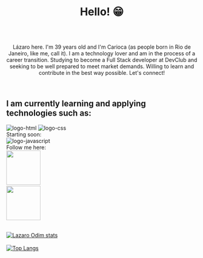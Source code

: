  <h1 align="center">Hello! 😁</h1>
 <br>
 <br>
 <p align="center">Lázaro here. I'm 39 years old and I'm Carioca (as people born in Rio de Janeiro, like me, call it). I am a technology lover and am in the process of a career transition. Studying to become a Full Stack developer at DevClub and seeking to be well prepared to meet market demands. Willing to learn and contribute in the best way possible. Let's connect!</p>
<br>
<h2>I am currently learning and applying technologies such as:</h2>
<img src="https://img.shields.io/badge/HTML5-E34F26?style=for-the-badge&logo=html5&logoColor=white" alt="logo-html" /> 
<img src="https://img.shields.io/badge/CSS3-1572B6?style=for-the-badge&logo=css3&logoColor=white" alt="logo-css" />
<br>
Starting soon:
<br>
<img src="https://img.shields.io/badge/JavaScript-323330?style=for-the-badge&logo=javascript&logoColor=F7DF1E" alt="logo-javascript" />
<br>
Follow me here:
<br>
<a href="https://www.linkedin.com/in/lazaroodim-dev"><img width="90px" src="https://img.shields.io/badge/LinkedIn-0077B5?style=for-the-badge&logo=linkedin&logoColor=white" /><a/>
<br>
<a href="https://www.instagram.com/lazaroodim"><img width="90px" src="https://img.shields.io/badge/Instagram-E4405F?style=for-the-badge&logo=instagram&logoColor=white" /></a>
<br>
<br>

[![Lazaro Odim stats](https://github-readme-stats.vercel.app/api?username=Lazaroodim)](https://github.com/anuraghazra/github-readme-stats)
<br>
<br>
[![Top Langs](https://github-readme-stats.vercel.app/api/top-langs/?username=Lazaroodim)](https://github.com/anuraghazra/github-readme-stats)
